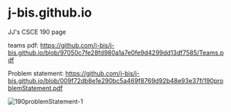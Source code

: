 # j-bis.github.io
JJ's CSCE 190 page

teams pdf: https://github.com/j-bis/j-bis.github.io/blob/97050c7fe28fd980a1a7e0fe9d4299dd13df7585/Teams.pdf

Problem statement: https://github.com/j-bis/j-bis.github.io/blob/009f72db8e1e290bc5a469f8769d92b48e93e37f/190problemStatement.pdf

![190problemStatement-1](https://user-images.githubusercontent.com/29241004/132112587-0d7c2782-cc7e-4293-9252-fa071a811dd9.png)
